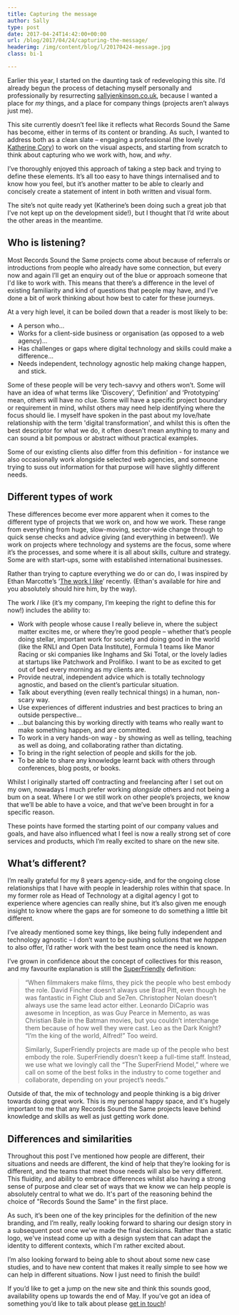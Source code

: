 ```yaml
---
title: Capturing the message
author: Sally
type: post
date: 2017-04-24T14:42:00+00:00
url: /blog/2017/04/24/capturing-the-message/
headerimg: /img/content/blog/l/20170424-message.jpg
class: bi-1

---
```

<p class="lede">Earlier this year, I started on the daunting task of redeveloping this site. I’d already begun the process of detaching myself personally and professionally by resurrecting <a href="http://sallyjenkinson.co.uk">sallyjenkinson.co.uk</a>, because I wanted a place for <em>my</em> things, and a place for company things (projects aren’t always just me).</p>

This site currently doesn’t feel like it reflects what Records Sound the Same has become, either in terms of its content or branding. As such, I wanted to address both as a clean slate – engaging a professional (the lovely <a href="http://katherinecory.com/">Katherine Cory</a>) to work on the visual aspects, and starting from scratch to think about capturing who we work with, how, and _why_.

I’ve thoroughly enjoyed this approach of taking a step back and trying to define these elements. It’s all too easy to have things internalised and to know how you feel, but it’s another matter to be able to clearly and concisely create a statement of intent in both written and visual form.

The site’s not quite ready yet (Katherine’s been doing such a great job that I’ve not kept up on the development side!), but I thought that I’d write about the other areas in the meantime.


## Who is listening?

Most Records Sound the Same projects come about because of referrals or introductions from people who already have some connection, but every now and again I’ll get an enquiry out of the blue or approach someone that I'd like to work with. This means that there’s a difference in the level of existing familiarity and kind of questions that people may have, and I’ve done a bit of work thinking about how best to cater for these journeys.

At a very high level, it can be boiled down that a reader is most likely to be:

* A person who...
* Works for a client-side business or organisation (as opposed to a web agency)...
* Has challenges or gaps where digital technology and skills could make a difference...
* Needs independent, technology agnostic help making change happen, and stick.


Some of these people will be very tech-savvy and others won’t. Some will have an idea of what terms like ‘Discovery’, ‘Definition’ and ‘Prototyping’ mean, others will have no clue. Some will have a specific project boundary or requirement in mind, whilst others may need help identifying where the focus should lie. I myself have spoken in the past about my love/hate relationship with the term 'digital transformation', and whilst this is often the best descriptor for what we do, it often doesn't mean anything to many and can sound a bit pompous or abstract without practical examples.

Some of our existing clients also differ from this definition - for instance we also occasionally work alongside selected web agencies, and someone trying to suss out information for that purpose will have slightly different needs.


## Different types of work

These differences become ever more apparent when it comes to the different type of projects that we work on, and how we work. These range from everything from huge, slow-moving, sector-wide change through to quick sense checks and advice giving (and everything in between!).  We work on projects where technology and systems are the focus, some where it’s the processes, and some where it is all about skills, culture and strategy. Some are with start-ups, some with established international businesses.

Rather than trying to capture everything we do or can do, I was inspired by Ethan Marcotte’s ‘<a href="https://ethanmarcotte.com/wrote/the-work-i-like/">The work I like</a>’ recently. (Ethan's available for hire and you absolutely should hire him, by the way).

The work _I_ like (it’s my company, I’m keeping the right to define this for now!) includes the ability to:

* Work with people whose cause I really believe in, where the subject matter excites me, or where they’re good people – whether that’s people doing stellar, important work for society and doing good in the world (like the RNLI and Open Data Institute), Formula 1 teams like Manor Racing or ski companies like Inghams and Ski Total, or the lovely ladies at startups like Patchwork and Prolifiko. I want to be as excited to get out of bed every morning as my clients are.
* Provide neutral, independent advice which is totally technology agnostic, and based on the client’s particular situation.
* Talk about everything (even really technical things) in a human, non-scary way.
* Use experiences of different industries and best practices to bring an outside perspective…
* ...but balancing this by working directly with teams who really want to make something happen, and are committed.
* To work in a very hands-on way - by showing as well as telling, teaching as well as doing, and collaborating rather than dictating.
* To bring in the right selection of people and skills for the job.
* To be able to share any knowledge learnt back with others through conferences, blog posts, or books.

Whilst I originally started off contracting and freelancing after I set out on my own, nowadays I much prefer working _alongside_ others and not being a bum on a seat. Where I or we still work on other people’s projects, we know that we’ll be able to have a voice, and that we’ve been brought in for a specific reason.

These points have formed the starting point of our company values and goals, and have also influenced what I feel is now a really strong set of core services and products, which I’m really excited to share on the new site.

## What’s different?

I’m really grateful for my 8 years agency-side, and for the ongoing close relationships that I have with people in leadership roles within that space. In my former role as Head of Technology at a digital agency I got to experience where agencies can really shine, but it’s also given me enough insight to know where the gaps are for someone to do something a little bit different.

I’ve already mentioned some key things, like being fully independent and technology agnostic  – I don’t want to be pushing solutions that we <em>happen</em> to also offer, I’d rather work with the best team once the need is known.

I’ve grown in confidence about the concept of collectives for this reason, and my favourite explanation is still the <a href="http://superfriend.ly/">SuperFriendly</a> definition:


<blockquote>“When filmmakers make films, they pick the people who best embody the role. David Fincher doesn’t always use Brad Pitt, even though he was fantastic in Fight Club and Se7en. Christopher Nolan doesn’t always use the same lead actor either. Leonardo DiCaprio was awesome in Inception, as was Guy Pearce in Memento, as was Christian Bale in the Batman movies, but you couldn’t interchange them because of how well they were cast. Leo as the Dark Knight? “I’m the king of the world, Alfred!” Too weird.

Similarly, SuperFriendly projects are made up of the people who best embody the role. SuperFriendly doesn’t keep a full-time staff. Instead, we use what we lovingly call the “The SuperFriend Model,” where we call on some of the best folks in the industry to come together and collaborate, depending on your project’s needs.”</blockquote>

Outside of that, the mix of technology and people thinking is a big driver towards doing great work. This is my personal happy space, and it's hugely important to me that any Records Sound the Same projects leave behind knowledge and skills as well as just getting work done.


## Differences and similarities

Throughout this post I’ve mentioned how people are different, their situations and needs are different, the kind of help that they’re looking for is different, and the teams that meet those needs will also be very different. This fluidity, and ability to embrace differences whilst also having a strong sense of purpose and clear set of ways that we know we can help people is absolutely central to what we do. It's part of the reasoning behind the choice of "Records Sound the Same" in the first place.

As such, it’s been one of the key principles for the definition of the new branding, and I’m really, really looking forward to sharing our design story in a subsequent post once we’ve made the final decisions. Rather than a static logo, we've instead come up with a design system that can adapt the identity to different contexts, which I'm rather excited about.

I’m also looking forward to being able to shout about some new case studies, and to have new content that makes it really simple to see how we can help in different situations. Now I just need to finish the build!

If you’d like to get a jump on the new site and think this sounds good, availability opens up towards the end of May. If you’ve got an idea of something you’d like to talk about please <a href="http://recordssoundthesame.com/contact/">get in touch</a>!
